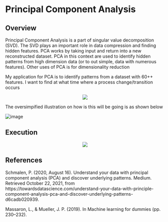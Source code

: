 <h1>Principal Component Analysis</h1>

<h2>Overview</h2>
<p>
  Principal Component Analysis is a part of singular value decomposition (SVD). The SVD plays an important role in data compression and finding hidden features. PCA works by taking input and return into a new reconstructed dataset. PCA in this context are used to identify hidden patterns from high dimension data (or to out simple, data with numerous features). Other uses of PCA is for dimensionality reduction
</p>
<p>
  My application for PCA is to identify patterns from a dataset with 60++ features. I want to find at what time where a process change/transition occurs
</p>

<p align="center">
  <img src="https://user-images.githubusercontent.com/88897287/138472322-4f798d4c-9ff7-427d-999c-a76d836ebc50.png">
</p>

<p> The oversimpified illustration on how is this will be going is as shown below</p>

![image](https://user-images.githubusercontent.com/88897287/139188519-064d4dea-c7ab-41a3-85f5-2a2afbba8a2f.png)

<h2>Execution</h2>

<p align="center">
  <img src="https://user-images.githubusercontent.com/88897287/138466372-fa1ada57-8df2-42be-ac03-f71c0daa3b80.png">
</p>


<h2>References</h2>

<p>
  Schmalen, P. (2020, August 16). Understand your data with principal component analysis (PCA) and discover underlying patterns. Medium. Retrieved October 22, 2021, from https://towardsdatascience.com/understand-your-data-with-principle-component-analysis-pca-and-discover-underlying-patterns-d6cadb020939. 
  
Massaron, L., &amp; Mueller, J. P. (2019). In Machine learning for dummies (pp. 230–232).
  
  </p>
